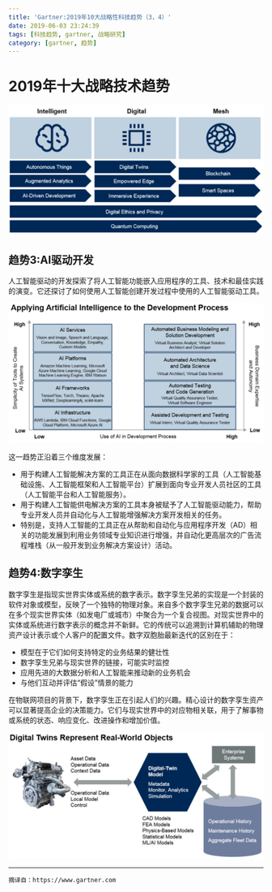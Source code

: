 ```yaml
---
title: 'Gartner:2019年10大战略性科技趋势（3，4）'
date: 2019-06-03 23:24:39
tags: [科技趋势, gartner, 战略研究]
category: [gartner, 趋势]
---
```


# 2019年十大战略技术趋势

![](https://raw.githubusercontent.com/imonce/imgs/master/20190527105918.png)

## 趋势3:AI驱动开发

人工智能驱动的开发探索了将人工智能功能嵌入应用程序的工具、技术和最佳实践的演变。它还探讨了如何使用人工智能创建开发过程中使用的人工智能驱动工具。

![](https://raw.githubusercontent.com/imonce/imgs/master/20190603231505.png)

这一趋势正沿着三个维度发展：

- 用于构建人工智能解决方案的工具正在从面向数据科学家的工具（人工智能基础设施、人工智能框架和人工智能平台）扩展到面向专业开发人员社区的工具（人工智能平台和人工智能服务）。
- 用于构建人工智能供电解决方案的工具本身被赋予了人工智能驱动能力，帮助专业开发人员并自动化与人工智能增强解决方案开发相关的任务。
- 特别是，支持人工智能的工具正在从帮助和自动化与应用程序开发（AD）相关的功能发展到利用业务领域专业知识进行增强，并自动化更高层次的广告流程堆栈（从一般开发到业务解决方案设计）活动。

## 趋势4:数字孪生

数字孪生是指现实世界实体或系统的数字表示。数字孪生兄弟的实现是一个封装的软件对象或模型，反映了一个独特的物理对象。来自多个数字孪生兄弟的数据可以在多个现实世界实体（如发电厂或城市）中聚合为一个复合视图。对现实世界中的实体或系统进行数字表示的概念并不新鲜。它的传统可以追溯到计算机辅助的物理资产设计表示或个人客户的配置文件。数字双胞胎最新迭代的区别在于：

- 模型在于它们如何支持特定的业务结果的健壮性
- 数字孪生兄弟与现实世界的链接，可能实时监控
- 应用先进的大数据分析和人工智能来推动新的业务机会
- 与他们互动并评估“假设”情景的能力

在物联网项目的背景下，数字孪生正在引起人们的兴趣。精心设计的数字孪生资产可以显著提高企业的决策能力。它们与现实世界中的对应物相关联，用于了解事物或系统的状态、响应变化、改进操作和增加价值。

![](https://raw.githubusercontent.com/imonce/imgs/master/20190603232249.png)

---

	摘译自：https://www.gartner.com